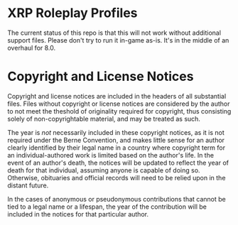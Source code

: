 XRP Roleplay Profiles
=====================
The current status of this repo is that this will not work without additional
support files. Please don't try to run it in-game as-is. It's in the middle of
an overhaul for 8.0.

Copyright and License Notices
=============================
Copyright and license notices are included in the headers of all substantial
files. Files without copyright or license notices are considered by the
author to not meet the theshold of originality required for copyright, thus
consisting solely of non-copyrightable material, and may be treated as such.

The year is *not* necessarily included in these copyright notices, as it is not
required under the Berne Convention, and makes little sense for an author
clearly identified by their legal name in a country where copyright term for an
individual-authored work is limited based on the author's life. In the event of
an author's death, the notices will be updated to reflect the year of death for
that individual, assuming anyone is capable of doing so. Otherwise, obituaries
and official records will need to be relied upon in the distant future.

In the cases of anonymous or pseudonymous contributions that cannot be tied to
a legal name or a lifespan, the year of the contribution will be included in the
notices for that particular author.
